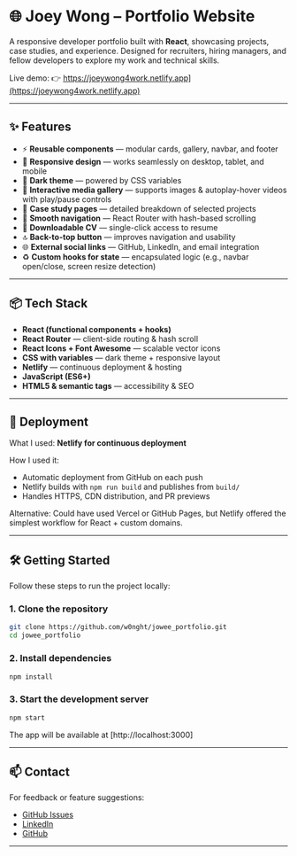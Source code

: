 # 🌐 Joey Wong – Portfolio Website

A responsive developer portfolio built with **React**, showcasing projects, case studies, and experience. Designed for recruiters, hiring managers, and fellow developers to explore my work and technical skills.

Live demo: 👉 https://joeywong4work.netlify.app](https://joeywong4work.netlify.app) <!-- replace with actual Netlify link -->

---

## ✨ Features

- ⚡ **Reusable components** — modular cards, gallery, navbar, and footer
- 📱 **Responsive design** — works seamlessly on desktop, tablet, and mobile
- 🌙 **Dark theme** — powered by CSS variables
- 🎥 **Interactive media gallery** — supports images & autoplay-hover videos with play/pause controls
- 📑 **Case study pages** — detailed breakdown of selected projects
- 🧭 **Smooth navigation** — React Router with hash-based scrolling
- 📄 **Downloadable CV** — single-click access to resume
- 🔝 **Back-to-top button** — improves navigation and usability
- 🌐 **External social links** — GitHub, LinkedIn, and email integration
- ♻️ **Custom hooks for state** — encapsulated logic (e.g., navbar open/close, screen resize detection)

---

## 📦 Tech Stack

- **React (functional components + hooks)**
- **React Router** — client-side routing & hash scroll
- **React Icons + Font Awesome** — scalable vector icons
- **CSS with variables** — dark theme + responsive layout
- **Netlify** — continuous deployment & hosting
- **JavaScript (ES6+)**
- **HTML5 & semantic tags** — accessibility & SEO

---

## 🚀 Deployment

What I used: **Netlify for continuous deployment**

How I used it:

- Automatic deployment from GitHub on each push
- Netlify builds with `npm run build` and publishes from `build/`
- Handles HTTPS, CDN distribution, and PR previews

Alternative: Could have used Vercel or GitHub Pages, but Netlify offered the simplest workflow for React + custom domains.

---

## 🛠️ Getting Started

Follow these steps to run the project locally:

### 1. Clone the repository

```bash
git clone https://github.com/w0nght/jowee_portfolio.git
cd jowee_portfolio
```

### 2. Install dependencies

```bash
npm install
```

### 3. Start the development server

```bash
npm start
```

The app will be available at [http://localhost:3000]

---

## 📫 Contact

For feedback or feature suggestions:

- [GitHub Issues](https://github.com/w0nght/jowee_portfolio/issues)
- [LinkedIn](https://www.linkedin.com/in/joey-wong-4-work/)
- [GitHub](https://github.com/w0nght)

---
